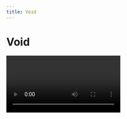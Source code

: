 ```yaml
---
title: Void
---
```


<Redirect to="https://battleaxe.co/void" />

# Void

<Video url="https://www.youtube.com/embed/L1D_R83Slh4" />

### Yeah but why?
Every time you create a null you are actually creating a solid layer that has to live in a **Solids** folder in the Ae project. Every time you import a project into another project this **Solids** folder comes with it, and if you import that project into another project you have 2 **Solids** folders, but in different locations unless you manually manage the project (which you wont do). You see where this is going. 

And don't get me started on the top-left anchor point. 🙄

**Void** layers are shape layers that do not exist in the project panel and make for a lighter project. They are truly empty. Stare into the void. 




<FreebieSubscribe />



## Controls

The interface is split into 2 areas, **Create** and **Replace**.

<Screenshot 
    url="/freebies/Void_ui.jpg" 
    alt="Void controls" 
    width="350px"
    outline round
    center />


### Create

These top 3 buttons are used to create the shape layer alternatives to **Null**, **Solid** and **Adjustment** layers.

#### New Void

Click to create a shape layer alternative to a **Null** layer. Any selected layers will automatically be parented to the new **Void** layer

<Screenshot 
    url="/freebies/Void-ZeroTransforms.gif"
    alt="Void controls" 
    width="450px"
    outline
    center />
Select a single layer and the new **Void** will be created at the anchor point of the selected layer. This will zero out the *Position*, *Scale* and *Rotation* of the selection.

<Screenshot 
    url="/freebies/Void-AutoParent.gif"
    alt="Void controls" 
    width="450px"
    outline
    center />
Select multiple layers and the new **Void** will be created at the mid-point of the selected layers.

#### New Variant

Click to create a shape layer alternative to a **Adjustment** layer. This is a comp-size, filled shape layer, with it's switch set to *Adjustment* layer. Why would this need to exist in the project folder?

#### New Volume

Click to create a shape layer alternative to a **Solid** layer. This is a comp-size, filled shape layer. A color picker will open at creation, but you may just as easily press ESC on your keyboard to dismiss it. 

::: tip Solids do still have a use
Keep in mind that some effects need absolute coordinates to draw correctly. If you use a shape layer (like a **Volume**), it will not be possible to transform the effect by transforming the layer. Create a Volume from the dockable ScriptUI panel, and hold the ALT/Option key to automatically precomp the new **Volume** layer. 

But at this point you are creating a new precomp in the project instead of a solid layer. And you might just want to keep using a Solid. Pick your poison. 
:::


### Replace
Legacy layers may be replaced in a comp or the entire project by clicking any of these buttons. 

After replacing, Void will check the Project panel to see if the source layers are used in any other comps, and if not, will delete them. Enjoy a lighter project. 


## Secret menu

With the UI open (from the docked ScriptUI panel or from KBar), there are 2 alternate Void creation options.

### Shift + ALT/Opt + New Void

`Ultra Void mode` : Create a new Void without pseudo effects or strokes.

Absolute nothingness.

### Shift + New Void 

A new Void will be created at the center of comp, just like when you have no layers selected, even if you *do* have layers selected. Useful for scaling layers from comp center even with odd placement.

---

## Included files

<pre>
├── 📂 Void.zip
│   ├── 📂 headless
│   │   │   └── Void-newVariant.jsx
│   │   │   └── Void-newVoid.jsx
│   │   │   └── Void-newVolume.jsx
│   ├── 📂 icon
│   │   │   └── <a href="/kbar/Void.svg">Void.svg</a>
│   ├── 📂 KBar
│   │   │   └── Void.kbar
│   │   │   └── <a href="https://aescripts.com/kbar/" target="_blank">download KBar.url</a>
│   ├── <a href="/freebies/void">Void manual.url</a> (link to this page)
│   ├── <b>Void.jsx</b>
</pre>

## Keyboard shortcut setup
Did you know that anything that exists as an Ae menu item may be set to a keyboard shortcut? Included with the download are 3 headless files that are used for creating the new layers. 

<Screenshot
    url="/freebies/Void-Keyboard.jpg"
    alt="Void controls"
    outline
    center />

- File > Scripts > Install Script
- Select the included Headless script files
  - The files will be copied to Ae's scripts folder (one up from ScriptUI Panels)
  - **OSX:** `/Applications/After Effects #version#/Scripts/`
  - **Windows:** `/Program Files/Adobe/Adobe After Effects #version#/Support Files/Scripts/`
- Restart After Effects
  - This will update the menu items
- Open the Ae **Keyboard Shortcuts**: Edit > Keyboard Shortcuts
- Search for **Void**
- Update the keyboard shortcut to replace the native functions, or create your own

<Install 
    scriptUI 
    kbar
    name="Void"
    :hosts="['After Effects']"
/>


<br />
<br />

## Changelog
<div class="changelog">

## 1.1.1

Released: 2023-05-31

### Fixed
- Separate dimensions now respects the Ae preference correctly

## 1.1.0

Released: 2023-05-18

### Added
- Create Voids and link to selected 2D position properties
- SHIFT + New Void: sets the Void position to comp center while setting it as the parent
- ALT/Opt + SHIFT + New Void: Creates a Void without any pseudo effects or strokes - `Ultra Void mode`

### Changed

- New Void adopts the name of a single selected layer
- ALT/Opt + New Void: Still creates a hidden Void at the bottom of the layer stack, but retains the previous selection

### Fixed
- Name incrementation logic improved


## 1.0.4
Released: 2023-01-03

### Added
- Void _roundness_ control
- Copying effects from nulls to voids when replacing

### Changed
- Zero _Scale_ and _Rotation_ when selecting a single layer
- New Void is inserted in parenting chain. If selected layer(s) have a single parent layer, this parent will become the parent of the new Void. 
- New Void layer is locked when holding ALT/Opt to create a hidden Void

## 1.0.3
Released: 2022-12-29

### Changed
- Logic to preserve the parenting hierarchy and only parent the top-most selected layers to a new Void layer

## 1.0.2
Released: 2022-12-28

### Added
- Support for zeroing 3D layers
- Support for finding the midpoint of 3D layers


## 1.0.1 
Released: 2022-12-28

### Fixed
- Replace solids was removing footage


## 1.0.0 
Released: 2022-12-27
- Initial release

</div>